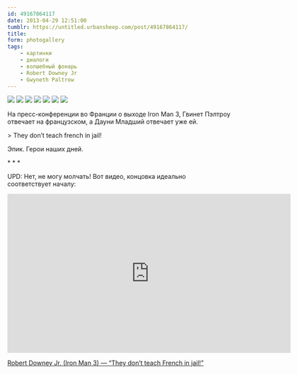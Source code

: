 ```yaml
---
id: 49167864117
date: 2013-04-29 12:51:00
tumblr: https://untitled.urbansheep.com/post/49167864117/
title:
form: photogallery
tags:
    - картинки
    - диалоги
    - волшебный фонарь
    - Robert Downey Jr
    - Gwyneth Paltrow
---
```


<div class="gallery">

<img src="../media/49167864117_1.png" loading="lazy" />

<img src="../media/49167864117_2.gif" loading="lazy" />

<img src="../media/49167864117_3.gif" loading="lazy" />

<img src="../media/49167864117_4.gif" loading="lazy" />

<img src="../media/49167864117_5.gif" loading="lazy" />

<img src="../media/49167864117_6.gif" loading="lazy" />

<img src="../media/49167864117_7.gif" loading="lazy" />

</div>

<p>На пресс-конференции во Франции о выходе Iron Man 3, Гвинет Пэлтроу отвечает на французском, а Дауни Младший отвечает уже ей.</p>

<p>&gt; They don&rsquo;t teach french in jail!</p>

<p>Эпик. Герои наших дней.</p>

<p class="splitter">* * *</p>

<p>UPD: Нет, не могу молчать! Вот видео, концовка идеально соответствует началу:</p>

<iframe width="640" height="360" src="http://www.youtube.com/embed/MtsnChpYtlw?rel=0" frameborder="0"></iframe>

<p><a href="http://www.youtube.com/watch?feature=player_embedded&amp;v=MtsnChpYtlw">Robert Downey Jr. (Iron Man 3) — “They don&rsquo;t teach French in jail!”</a></p>
